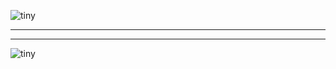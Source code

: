 ![tiny](https://storage.kitschpatrol.com/example-image-1.jpeg)

---

---

![tiny](https://storage.kitschpatrol.com/example-image-2.jpeg)
